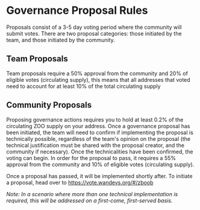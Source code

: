 
# Governance Proposal Rules

Proposals consist of a 3-5 day voting period where the community will submit votes. There are two proposal categories: those initiated by the team, and those initiated by the community. 


## Team Proposals

Team proposals require a 50% approval from the community and 20% of eligible votes (circulating supply), this means that all addresses that voted need to account for at least 10% of the total circulating supply



## Community Proposals

Proposing governance actions requires you to hold at least 0.2% of the circulating ZOO supply on your address. Once a governance proposal has been initiated, the team will need to confirm if implementing the proposal is technically possible, regardless of the team's opinion on the proposal (the technical justification must be shared with the proposal creator, and the community if necessary). Once the technicalities have been confirmed, the voting can begin. In order for the proposal to pass, it requires a 55% approval from the community and 10% of eligible votes (circulating supply).


Once a proposal has passed, it will be implemented shortly after. To initiate a proposal, head over to https://vote.wandevs.org/#/zboob

_Note:_ _In a scenario where more than one technical implementation is required, this will be addressed on a first-come, first-served basis._